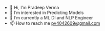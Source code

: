 - 👋 Hi, I’m Pradeep Verma
- 👀 I’m interested in Predicting Models
- 🌱 I’m currently a ML Dl and NLP Engineer
- 📫 How to reach me pv4042609@gmail.com

